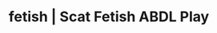 ---
categories:
- POV Erotica
- Lingerie Art
- Nerdy Seduction
- Sensual Cosplay
- ASMR Erotica
image: /assets/images/1747714218063.jpg
layout: post
schema:
  description: Premium adult content featuring ABDL Play, Scat Fetish. High-quality
    images with erotic themes.
  keywords:
  - Virtual Sex
  - ABDL Play
  - Gothic Erotica
  - POV Erotica
  - Gender-Fluid
  - ASMR Erotica
  - Scat Fetish
  name: 1747714218063 | ABDL Play Scat Fetish
  type: VisualArtwork
seo:
  description: Featured content with high-quality ABDL Play, Scat Fetish. HD images
    available.
  keywords: ABDL Play, Scat Fetish
  og_image: /assets/images/1747714218063.jpg
  schema_type: VisualArtwork
tags:
- '#fetish'
- ABDL Play
- Scat Fetish
title: fetish | Scat Fetish ABDL Play
---